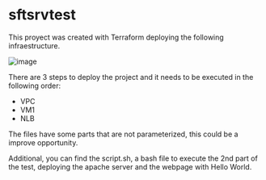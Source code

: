 ﻿# sftsrvtest
This proyect was created with Terraform deploying the following infraestructure.

![image](https://user-images.githubusercontent.com/113218813/214489673-7d368545-9cf1-49c8-bb71-2465444905fc.png)

There are 3 steps to deploy the project and it needs to be executed in the following order:

- VPC
- VM1
- NLB

The files have some parts that are not parameterized, this could be a improve opportunity.

Additional, you can find the script.sh, a bash file to execute the 2nd part of the test, deploying the apache server and the webpage with Hello World.




